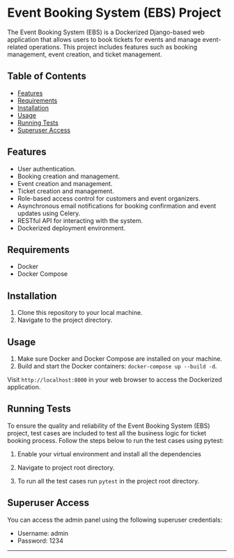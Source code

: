 # Event Booking System (EBS) Project

The Event Booking System (EBS) is a Dockerized Django-based web application that allows users to book tickets for events and manage event-related operations. This project includes features such as booking management, event creation, and ticket management.

## Table of Contents

- [Features](#features)
- [Requirements](#requirements)
- [Installation](#installation)
- [Usage](#usage)
- [Running Tests](#running-tests)
- [Superuser Access](#superuser-access)

## Features

- User authentication.
- Booking creation and management.
- Event creation and management.
- Ticket creation and management.
- Role-based access control for customers and event organizers.
- Asynchronous email notifications for booking confirmation and event updates using Celery.
- RESTful API for interacting with the system.
- Dockerized deployment environment.

## Requirements

- Docker
- Docker Compose

## Installation

1. Clone this repository to your local machine.
2. Navigate to the project directory.

## Usage

1. Make sure Docker and Docker Compose are installed on your machine.
2. Build and start the Docker containers: `docker-compose up --build -d`.

Visit `http://localhost:8000` in your web browser to access the Dockerized application.

## Running Tests

To ensure the quality and reliability of the Event Booking System (EBS) project, test cases are included to test all the business logic for ticket booking process. Follow the steps below to run the test cases using pytest:

1. Enable your virtual environment and install all the dependencies

2. Navigate to project root directory.

3. To run all the test cases run `pytest` in the project root directory.

## Superuser Access

You can access the admin panel using the following superuser credentials:
- Username: admin
- Password: 1234

---